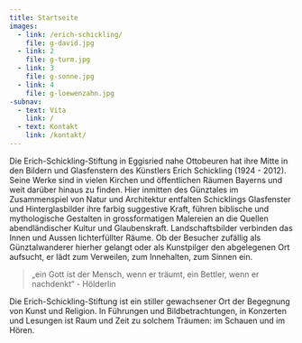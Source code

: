 ```yaml
---
title: Startseite
images:
  - link: /erich-schickling/
    file: g-david.jpg
  - link: 2
    file: g-turm.jpg
  - link: 3
    file: g-sonne.jpg
  - link: 4
    file: g-loewenzahn.jpg
-subnav:
  - text: Vita
    link: /
  - text: Kontakt
    link: /kontakt/
---
```


Die Erich-Schickling-Stiftung in Eggisried nahe Ottobeuren hat ihre Mitte in den Bildern und Glasfenstern des Künstlers Erich Schickling (1924 - 2012). Seine Werke sind in vielen Kirchen und öffentlichen Räumen Bayerns und weit darüber hinaus zu finden. Hier inmitten des Günztales im Zusammenspiel von Natur und Architektur entfalten Schicklings Glasfenster und Hinterglasbilder ihre farbig suggestive Kraft, führen biblische und mythologische Gestalten in grossformatigen Malereien an die Quellen abendländischer Kultur und Glaubenskraft. Landschaftsbilder verbinden das Innen und Aussen lichterfüllter Räume. Ob der Besucher zufällig als Günztalwanderer hierher gelangt oder als Kunstpilger den abgelegenen Ort aufsucht, er lädt zum Verweilen, zum Innehalten, zum Sinnen ein.
> „ein Gott ist der Mensch, wenn er träumt, ein Bettler, wenn er nachdenkt“ - Hölderlin

Die Erich-Schickling-Stiftung ist ein stiller gewachsener Ort der Begegnung von Kunst und Religion. In Führungen und Bildbetrachtungen, in Konzerten und Lesungen ist Raum und Zeit zu solchem Träumen: im Schauen und im Hören.

